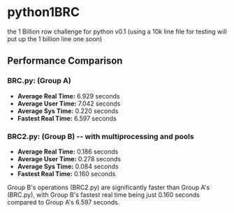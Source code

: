# python1BRC
the 1 Billion row challenge for python v0.1 (using a 10k line file for testing will put up the 1 billion line one soon)

## Performance Comparison

### BRC.py: (Group A)

- **Average Real Time:** 6.929 seconds
- **Average User Time:** 7.042 seconds
- **Average Sys Time:** 0.220 seconds
- **Fastest Real Time:** 6.597 seconds

### BRC2.py: (Group B) -- with multiprocessing and pools

- **Average Real Time:** 0.186 seconds
- **Average User Time:** 0.278 seconds
- **Average Sys Time:** 0.084 seconds
- **Fastest Real Time:** 0.160 seconds

Group B's operations (BRC2.py) are significantly faster than Group A's (BRC.py), with Group B's fastest real time being just 0.160 seconds compared to Group A's 6.597 seconds.








